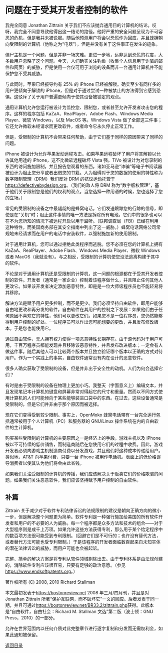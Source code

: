 # 问题在于受其开发者控制的软件

我完全同意 Jonathan Zittrain 关于我们不应该抛弃通用目的计算机的结论。哎呀，我完全不同意导致他得出这一结论的路径。他将严重的安全问题呈现为不可容忍的危机，但是我并未被说服。随后他预测用户将会以恐慌作为回应，并且蜂拥朝向受限制的计算机（他称之为“电器”），但是并没有关于这件事正在发生的迹象。

僵尸主机是一个问题，但是并非一场灾难。更进一步地，远非达到恐慌的程度，大多数用户忽略了这个问题。今天，人们确实关注钓鱼（收集个人信息用于诈骗的邮件和网页）的威胁，但是使用一台仅可用于浏览的设备而非一台通用计算机并不能保护您不受其威胁。

与此同时，苹果已经报导约有 25% 的 iPhone 已经被解锁。确实至少有同样多的用户更倾向于解锁的 iPhone，但是对于通过尝试一种被禁止的方法得到它感到恐惧。这驳斥了关于用户普遍更倾向于使其设备被锁定的观点。

通用计算机允许您运行被设计为监控您、限制您，或者甚至允许开发者攻击您的程序。这样的程序包括 KaZaA、RealPlayer、Adobe Flash、Windows Media Player、微软 Windows，以及 MacOS 等。Windows Vista 做了全部这三件事；它还允许微软未经请求而更改软件，或者命令它永久停止正常工作。

但是，受限制的计算机不会带来任何帮助，由于它们基于同样的原因带来了同样的问题。

iPhone 被设计为允许苹果发动远程攻击。如果苹果远程破坏了用户将其解锁以允许其他用途的 iPhone，这不比微软远程破坏 Vista 强。TiVo 被设计为对您录制的东西的访问施加限制，并且报告您观看的东西。诸如亚马逊“诈骗”等电子书阅读器被设计为阻止您分享或者出借您的书籍。人为阻碍对于您的数据的使用的特性称为数字限制管理（DRM）我们反对 DRM 的抗议运动托管于<https://defectivebydesign.org>。（我们的敌人将 DRM 称为“数字版权管理”，基于他们关于限制您是他们的权利的观点。当您选择一种用语的时候，您也选择了您的立场。）

常见的受限制的设备之中最龌龊的是蜂窝电话。它们发送跟踪您的行踪的信号，即使是在“关机”时；阻止这件事情的唯一方法是拆除所有电池。它们中的很多也可以在不为您所知的情况下被远程开启以用于监听。（联邦调查局（FBI）已经在利用这种特性，而美国商务部在其安全指南中列出了这一威胁。）蜂窝电话网络公司常规地未经请求而在用户的电话中安装软件，以强制施加新的使用限制。

对于通用计算机，您可以通过拒绝此类程序而逃脱。您不必须在您的计算机上拥有 KaZaA、RealPlayer、Adobe Flash、Windows Media Player、微软 Windows 或者 MacOS（我就没有）。与之相反，受限制的计算机使您没法逃离构建于其中的软件。

不论是对于通用计算机还是受限制的计算机，这一问题的根源都在于受其开发者控制的软件。开发者（通常是一家企业）控制着该程序做什么，并且阻止任何其他人更改它。如果该开发者决定添加恶意特性，即是是一位大师级程序员也不能轻易将其移除。

解决方法是赋予用户更多控制，而不是更少。我们必须坚持自由软件，即用户能够自由地更改和再分发的软件。自由软件在其用户的控制之下发展：如果他们由于任何原因不喜欢它的特性，他们可以更改它们。如果您不是一位程序员，您仍然能够得到用户控制的好处。一位程序员可以作出您可能想要的更改，并且发布修改版本。于是您也能使用它。

通过自由软件，无人拥有权力使得一项恶意特性长期存在。由于源代码对于用户可用，千百万程序员都能发现并且移除该恶意特性，并且发布改进版本；一定会有人做这件事。随后其他人可以比较两个版本并且独立验证哪个版本以正确的方式对待用户。作为一个实践上的事实，自由软件通常没有内在设计的恶意软件。

很多人确实获取了受限制的设备，但是并非出于安全性的动机。人们为何会选择它们？

有时是由于受限制的设备在物理上更加小巧。我整天（字面意义上）编辑文本，并且发现笔记本计算机的键盘和屏幕非常对得起它的尺寸和重量。然而以不同方式使用计算机的人们可能倾向于某些能够装进口袋中的东西。在过去，这些设备通常是受限制的，但是它们并非由于那个原因而被选择。

现在它们变得受到较少限制。事实上，OpenMoko 蜂窝电话带有一台完全运行包括通常被用于个人计算机（PC）和服务器的 GNU/Linux 操作系统在内的自由软件的主计算机。

购买某些受限制的计算机的主要原因之一是经济上的手段。游戏主机以及 iPhone 被以不可持续的低价销售，而制造商随后在您使用它们的过程中收费。因此，游戏开发者必须向游戏主机制造商付费以分发游戏，并且他们将这种成本传递给用户。类似地，AT&amp;T 向苹果付费，只要一台 iPhone 被用作电话机。表面上的低价格误导消费者以使其认为他们将会由此省钱。

如果我们关注受限制的计算机的传播，我们应该解决关于贩卖它们的价格欺骗的问题。如果我们关注恶意软件，我们应该坚持赋予用户控制的自由软件。

## 补篇

Zittrain 关于减少对于软件专利法律诉讼的法规限制的建议是朝向正确方向的微小一步，但是解决整个问题更为简单。软件专利是一种强行施加给美国的所有软件开发者和用户的不必要的人为威胁。每一个程序都是众多方法和技术的组合——对于大型程序则是成千上万项。如果允许这些方法获得专利，那么用于某个给定程序中的数百项方法很可能受到专利限制。（回避它们是不可行的；也许没有替代方法，或者替代方法可能也受专利限制。）于是该程序的开发者面临数百起来自未知实体的潜在法律诉讼的威胁，而用户可能也会被起诉。

完整、简单的解决方案是将专利从软件领域剔除出去。由于专利体系是由法规创建的，消除软件专利应该很容易，只要有足够的政治意愿。（参见<https://www.endsoftpatents.org>。）

著作权所有 (C) 2008, 2010 Richard Stallman

本文最初发表于<https://bostonreview.net> 2008 年三月/四月刊，并且是对 Jonathan Zittrain 所著“保护互联网，而不破坏它”一文的回应。后者发表于同一期，并且可通过<https://bostonreview.net/BR33.2/zittrain.php>获得。此版本是“自由软件，自由社会：Richard M. Stallman 文选”第二版（波士顿：GNU Press，2010）的一部分。

允许在世界范围内以任何介质对此完整章节进行逐字复制和分发而无需权利金，如果此通知被保留。

[返回目录](00_index.html)



